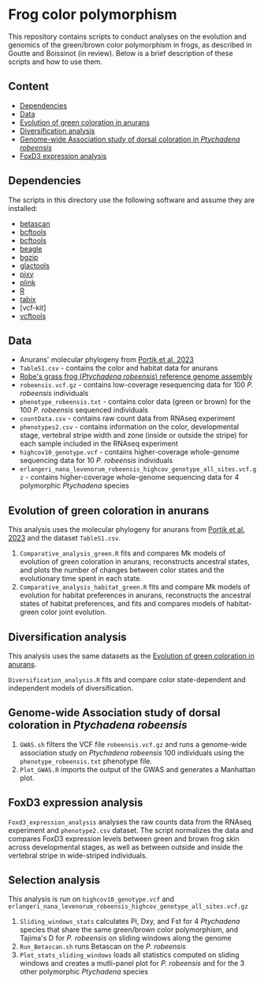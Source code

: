 # Frog color polymorphism

This repository contains scripts to conduct analyses on the evolution and genomics of the green/brown color polymorphism in frogs, as described in Goutte and Boissinot (in review). Below is a brief description of these scripts and how to use them.

## Content
* [Dependencies](#dependencies)
* [Data](#data)
* [Evolution of green coloration in anurans](#evolution-of-green-coloration-in-anurans)
* [Diversification analysis](#diversification-analysis)
* [Genome-wide Association study of dorsal coloration in _Ptychadena robeensis_](#genome-wide-association-study-of-dorsal-coloration-in-_Ptychadena-robeensis_)
* [FoxD3 expression analysis](#foxD3-expression-analysis)



## Dependencies
The scripts in this directory use the following software and assume they are installed:

* [betascan](https://github.com/ksiewert/BetaScan)
* [bcftools](http://www.htslib.org/)
* [bcftools](http://www.htslib.org/)
* [beagle](https://faculty.washington.edu/browning/beagle/beagle.html)
* [bgzip](http://www.htslib.org/)
* [glactools](https://github.com/grenaud/glactools)
* [pixy](https://pixy.readthedocs.io/en/latest/)
* [plink](https://www.cog-genomics.org/plink/)
* [R](https://cran.r-project.org/)
* [tabix](http://www.htslib.org/)
* [vcf-kit]
* [vcftools](https://vcftools.github.io/index.html)

## Data

* Anurans' molecular phylogeny from [Portik et al. 2023](https://www.sciencedirect.com/science/article/pii/S1055790323002075)
* `TableS1.csv` - contains the color and habitat data for anurans
* [Robe's grass frog (_Ptychadena robeensis_) reference genome assembly](https://www.ncbi.nlm.nih.gov/datasets/genome/GCA_036250615.1/)
* `robeensis.vcf.gz` - contains low-coverage resequencing data for 100 _P. robeensis_ individuals
* `phenotype_robeensis.txt` - contains color data (green or brown) for the 100 _P. robeensis_ sequenced individuals
* `countData.csv` - contains raw count data from RNAseq experiment
* `phenotypes2.csv` - contains information on the color, developmental stage, vertebral stripe width and zone (inside or outside the stripe) for each sample included in the RNAseq experiment
* `highcov10_genotype.vcf` - contains higher-coverage whole-genome sequencing data for 10 
_P. robeensis_ individuals
* `erlangeri_nana_levenorum_robeensis_highcov_genotype_all_sites.vcf.gz`  - contains higher-coverage whole-genome sequencing data for 4 polymorphic _Ptychadena_ species


## Evolution of green coloration in anurans
This analysis uses the molecular phylogeny for anurans from [Portik et al. 2023](https://www.sciencedirect.com/science/article/pii/S1055790323002075) and the dataset `TableS1.csv`. 

1. `Comparative_analysis_green.R` fits and compares Mk models of evolution of green coloration in anurans, reconstructs ancestral states, and plots the number of changes between color states and the evolutionary time spent in each state.
2. `Comparative_analysis_habitat_green.R` fits and compare Mk models of evolution for habitat preferences in anurans, reconstructs the ancestral states of habitat preferences, and fits and compares models of habitat-green color joint evolution.

## Diversification analysis
This analysis uses the same datasets as the [Evolution of green coloration in anurans](#evolution-of-green-coloration-in-anurans). 

`Diversification_analysis.R` fits and compare color state-dependent and independent models of diversification.

## Genome-wide Association study of dorsal coloration in _Ptychadena robeensis_

1. `GWAS.sh` filters the VCF file `robeensis.vcf.gz` and runs a genome-wide association study on _Ptychadena robeensis_ 100 individuals using the `phenotype_robeensis.txt` phenotype file.
2. `Plot_GWAS.R` imports the output of the GWAS and generates a Manhattan plot. 

## FoxD3 expression analysis

`Foxd3_expression_analysis` analyses the raw counts data from the RNAseq experiment and `phenotype2.csv` dataset. The  script normalizes the data and compares FoxD3 expression levels between green and brown frog skin across developmental stages, as well as between outside and inside the vertebral stripe in wide-striped individuals. 

## Selection analysis

This analysis is run on `highcov10_genotype.vcf` and `erlangeri_nana_levenorum_robeensis_highcov_genotype_all_sites.vcf.gz`

1. `Sliding_windows_stats` calculates Pi, Dxy, and Fst for 4 _Ptychadena_ species that share the same green/brown color polymorphism, and Tajima's D for _P. robeensis_ on sliding windows along the genome
2. `Run_Betascan.sh` runs Betascan on the _P. robeensis_
3. `Plot_stats_sliding_windows` loads all statistics computed on sliding windows and creates a mutli-panel plot for _P. robeensis_ and for the 3 other polymorphic _Ptychadena_ species
